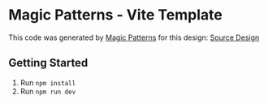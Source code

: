 # Magic Patterns - Vite Template

This code was generated by [Magic Patterns](https://magicpatterns.com) for this design: [Source Design](https://www.magicpatterns.com/c/fpirlqkmatfanwyvnkybps)

## Getting Started

1. Run `npm install`
2. Run `npm run dev`
